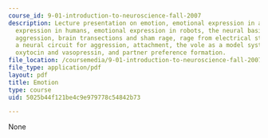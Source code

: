 ```yaml
---
course_id: 9-01-introduction-to-neuroscience-fall-2007
description: Lecture presentation on emotion, emotional expression in animals, emotional
  expression in humans, emotional expression in robots, the neural basis of fear learning,
  aggression, brain transections and sham rage, rage from electrical stimulation,
  a neural circuit for aggression, attachment, the vole as a model system for pair-bonding,
  oxytocin and vasopressin, and partner preference formation.
file_location: /coursemedia/9-01-introduction-to-neuroscience-fall-2007/5025b44f121be4c9e979778c54842b73_22_emotion.pdf
file_type: application/pdf
layout: pdf
title: Emotion
type: course
uid: 5025b44f121be4c9e979778c54842b73

---
```

None